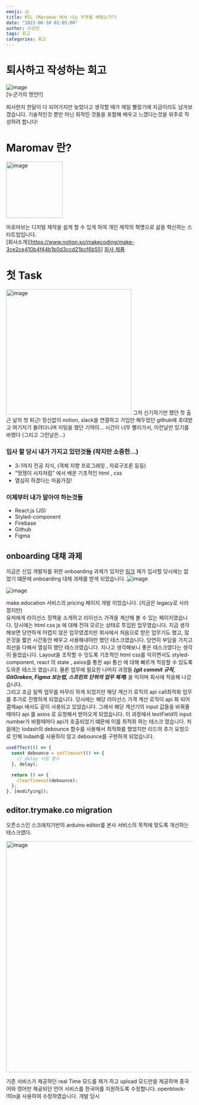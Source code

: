 ```yaml
---
emoji: Ⓜ
title: MIL (Maromav 에서 나는 무엇을 배웠는가?)
date: "2022-06-10 01:05:00"
author: 이성인
tags: 회고
categories: 회고
---
```


# 퇴사하고 작성하는 회고

![image](https://user-images.githubusercontent.com/77886826/191720670-41748d64-9a29-4187-b20c-260a6fd7d1d2.png)  
[누군가의 명언!!]

퇴사한지 한달이 다 되어가지만 늦었다고 생각할 때가 제일 빨랐기에 지금이라도 남겨보겠습니다.
기술적인것 뿐만 아닌 외적인 것들을 포함해 배우고 느꼈다는것을 위주로 작성하려 합니다!

# Maromav 란?

<img width="152" alt="image" src="https://user-images.githubusercontent.com/77886826/191723516-ea11bed1-0564-46dd-ac53-4bfd6de2cef7.png">

마로마브는 디지털 제작을 쉽게 할 수 있게 하여 개인 제작의 혁명으로 삶을 혁신하는 스타트업입니다.  
[회사소개][https://www.notion.so/makecoding/make-3ce2ce410b4f44b1b0d3ccd21bcf6b55]
[회사 제품](https://play.google.com/store/search?q=Make&c=apps)

# 첫 Task

<img width="338" alt="image" src="https://user-images.githubusercontent.com/77886826/191722430-7487d5f9-49ff-4a17-bc42-6466c9dd6557.png">
그저 신기하기만 했던 첫 출근 날의 첫 퇴근! 
정신없이 notion, slack을 연결하고 가입만 해두었던 github에 초대받고 여기저기 불려다니며 미팅을 했던 기억이...
시간이 너무 빨리가서, 이런날만 있기를 바랬다 (그리고 그런날은...)

### 입사 할 당시 내가 가지고 있던것들 (작지만 소중한...)

- 3-1까지 전공 지식, (객체 지향 프로그래밍 , 자료구조론 등등)
- "멋쟁이 사자처럼" 에서 배운 기초적인 html , css
- 열심히 하겠다는 마음가짐!

### 이제부터 내가 알아야 하는것들

- React.js (JS)
- Styled-component
- Firebase
- Github
- Figma

## onboarding 대채 과제

지금은 신입 개발자를 위한 onboarding 과제가 있지만 [링크](https://github.com/EXIT-MAKE/make.front.onboarding)
제가 입사할 당시에는 없었기 떄문에 onboarding 대체 과제를 받게 되었습니다.
![image](https://user-images.githubusercontent.com/77886826/191727198-dbc19560-3e4e-4409-a6d3-3314b80a0e90.png)

![image](https://user-images.githubusercontent.com/77886826/191727211-973fd74e-34c4-41f1-a662-ee5483c3b0af.png)

make.education 서비스의 pricing 페이지 개발 이었습니다. (지금은 legacy로 사라졌지만)  
유저에게 라이선스 정책을 소개하고 라이선스 가격을 계산해 볼 수 있는 페이지였습니다.
당시에는 html css js 에 대해 전혀 모르는 상태로 투입된 업무였습니다. 지금 생각해보면 당연하게 어렵지 않은 업무였겠지만 회사에서 처음으로 받은 업무기도 했고, 많은것을 짧은 시간동안 배우고 사용해내야만 했던 테스크였습니다. 당연히 부담을 가지고 최선을 다해서 열심히 했던 테스크였습니다. 지나고 생각해보니 좋은 테스크였다는 생각이 들었습니다. Layout을 조작할 수 잇도록 기초적인 html css를 익히면서도 styled-component, react 의 state , axios를 통한 api 통신 에 대해 빠르게 적응할 수 있도록 도와준 테스크 였습니다. 물론 업무에 필요한 나머지 과정들 **_(git commit 규칙, GitGraken, Figma 보는법, 스프린트 단위의 업무 체계)_** 을 익히며 회사에 적응해 나갔습니다.  
그리고 조금 일찍 업무를 마무리 하게 되었지만 해당 계산기 로직의 api call최적화 업무를 추가로 진행하게 되었습니다. 당시에는 해당 라이선스 가격 계산 로직이 api 화 되어 결제api 에서도 같이 사용되고 있었습니다. 그래서 해당 계산기의 input 값들을 바꿔줄 때마다 api 를 axios 로 요청해서 받아오게 되었습니다. 이 과정에서 textField의 input number가 바뀔때마다 api가 호출되었기 떄문에 이를 최적화 하는 테스크 였습니다. 처음에는 lodash의 debounce 함수를 사용해서 최적화를 했었지만 리드의 추가 요청으로 인해 lodash를 사용하지 않고 debounce를 구현하게 되었습니다.

```js
useEffect(() => {
  const debounce = setTimeout(() => {
    // delay 시킬 함수
  }, delay);

  return () => {
    clearTimeout(debounce);
  };
}, [modifying]);
```

## editor.trymake.co migration

오픈소스인 스크래치기반의 arduino editor를 본사 서비스의 목적에 맞도록 개선하는 테스크였다.

<img width="623" alt="image" src="https://user-images.githubusercontent.com/77886826/191732352-273e69f6-b17b-4cbd-9b87-0ea70b374ce6.png">

기존 서비스가 제공하던 real Time 모드를 제거 하고 upload 모드만을 제공하며 중국어와 영어만 제공되던 언어 서비스를 한국어를 지원하도록 수정합니다. openblock-l10n을 사용하여 수정하였습니다. 개발 당시
